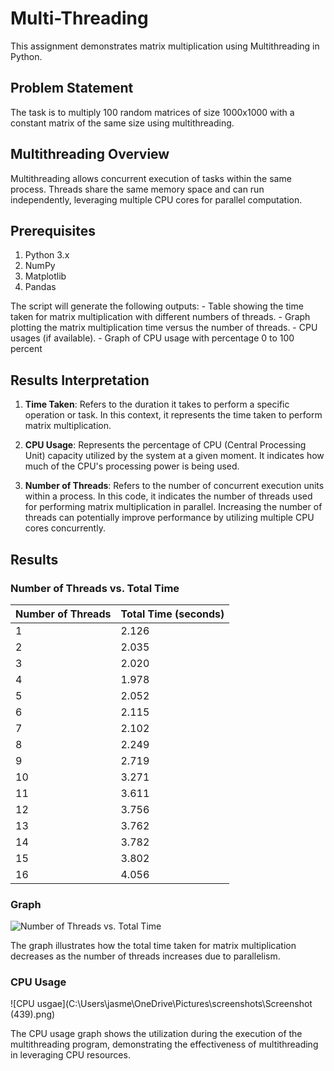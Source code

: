 # Multi-Threading

This assignment demonstrates matrix multiplication using Multithreading in Python.

## Problem Statement

The task is to multiply 100 random matrices of size 1000x1000 with a constant matrix of the same size using multithreading.

## Multithreading Overview

Multithreading allows concurrent execution of tasks within the same process. Threads share the same memory space and can run independently, leveraging multiple CPU cores for parallel computation.

## Prerequisites

1. Python 3.x
2. NumPy
3. Matplotlib
4. Pandas

The script will generate the following outputs: - Table showing the time taken for matrix multiplication with different numbers of threads. - Graph plotting the matrix multiplication time versus the number of threads. - CPU usages (if available). - Graph of CPU usage with percentage 0 to 100 percent

## Results Interpretation

1. **Time Taken**: Refers to the duration it takes to perform a specific operation or task. In this context, it represents the time taken to perform matrix multiplication.

2. **CPU Usage**: Represents the percentage of CPU (Central Processing Unit) capacity utilized by the system at a given moment. It indicates how much of the CPU's processing power is being used.

3. **Number of Threads**: Refers to the number of concurrent execution units within a process. In this code, it indicates the number of threads used for performing matrix multiplication in parallel. Increasing the number of threads can potentially improve performance by utilizing multiple CPU cores concurrently.

## Results

### Number of Threads vs. Total Time

| Number of Threads | Total Time (seconds) |
|-------------------|----------------------|
| 1                 | 2.126                |
| 2                 | 2.035                |
| 3                 | 2.020                |
| 4                 | 1.978                |
| 5                 | 2.052                |
| 6                 | 2.115                |
| 7                 | 2.102                |
| 8                 | 2.249                |
| 9                 | 2.719                |
| 10                | 3.271                |
| 11                | 3.611                |
| 12                | 3.756                |
| 13                | 3.762                |
| 14                | 3.782                |
| 15                | 3.802                |
| 16                | 4.056                |

### Graph

![Number of Threads vs. Total Time](https://i.postimg.cc/XJJQ6bHj/Screenshot-2024-04-09-at-9-58-26-PM.png)

The graph illustrates how the total time taken for matrix multiplication decreases as the number of threads increases due to parallelism.

### CPU Usage

![CPU usgae](C:\Users\jasme\OneDrive\Pictures\screenshots\Screenshot (439).png)

The CPU usage graph shows the utilization during the execution of the multithreading program, demonstrating the effectiveness of multithreading in leveraging CPU resources.
